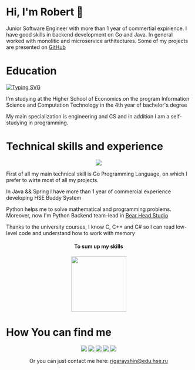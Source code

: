 # Hi, I'm Robert 👋

Junior Software Engineer with more than 1 year of commertial expirience. I have good skills in backend development on Go and Java.
In general worked with monolitic and microservice arthitectures. Some of my projects are presented on <a href="https://github.com/robertgarayshin">GitHub</a>

# Education
[![Typing SVG](https://readme-typing-svg.herokuapp.com?color=%2336BCF7&lines=HSE+MIEM+ISCT+student)](https://git.io/typing-svg)
<p> I'm studying at the Higher School of Economics on the program Information Science and Computation Technology in the 4th year of bachelor's degree</p>
<p> My main specialization is engineering and CS and in addition I am a self-studying in programming.</p>

# Technical skills and experience
<p align="center">
  <a href="https://skillicons.dev">
    <img src="https://skillicons.dev/icons?i=go,java,spring,py,postgres,docker,git,postman,c,cpp,cs" />
  </a>
</p>
<p>First of all my main technical skill is Go Programming Language, on which I prefer to wirte most of all my projects.</p>
<p>In Java && Spring I have more than 1 year of commercial experience developing HSE Buddy System</p>
<p>Python helps me to solve mathematical and programming problems. Moreover, now I'm Python Backend team-lead in <a href="https://bearheadstudio.ru/">Bear Head Studio</a> </p>
<p>Thanks to the university courses, I know C, C++ and C# so I can read low-level code and understand how to work with memory</p>
<h4 align='center'>To sum up my skills</h4>

<p align='center'>
   <a href="https://github.com/robertgarayshin/github-readme-stats"><img height=150
src="https://github-readme-stats.vercel.app/api/top-langs/?username=robertgarayshin&layout=compact"/></a>
</p>

# How You can find me
<div align='center'>
   <a href="https://t.me/rroberttttt"><img src="https://img.shields.io/badge/Telegram-2CA5E0?style=for-the-badge&logo=telegram&logoColor=white"></a>
   <a href="https://hh.ru/resume/ec06c0f5ff0ba87e4b0039ed1f4f4950493957"><img src="https://img.shields.io/badge/HH-HeadHunter-red?style=for-the-badge">
   <a href="https://drive.google.com/file/d/13CseFN5JzxF56aYBshmEOuDXmBesiE_k/view?usp=sharing"><img src="https://img.shields.io/badge/GDrive-green?style=for-the-badge&logo=GoogleDrive&logoColor=white">
   <a href="mailto:rigarayshin@edu.hse.ru"><img src="https://img.shields.io/badge/Gmail-red?style=for-the-badge&logo=Gmail&logoColor=white">
   <a href="https://vk.com/robert_exe" style="text-decoration: none">
      <img src="https://img.shields.io/badge/вконтакте-%232E87FB.svg?&style=for-the-badge&logo=vk&logoColor=white">
   </a>
</div>
  
   <p align='center'>
      Or you can just contact me here: <a href="mailto:rigarayshin@edu.hse.ru">rigarayshin@edu.hse.ru</a>
   </p>
</p>

